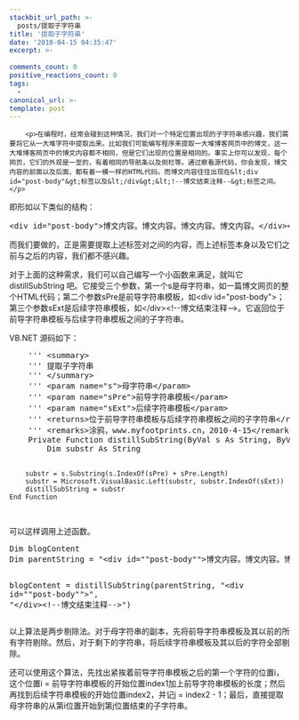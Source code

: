 ```yaml
---
stackbit_url_path: >-
  posts/提取子字符串
title: '提取子字符串'
date: '2010-04-15 04:35:47'
excerpt: >-
  
comments_count: 0
positive_reactions_count: 0
tags: 
  - 
canonical_url: >-
template: post
---
```


        <p>在编程时，经常会碰到这种情况，我们对一个特定位置出现的子字符串感兴趣，我们需要将它从一大堆字符中提取出来。比如我们可能编写程序来提取一大堆博客网页中的博文，这一大堆博客网页中的博文内容都不相同，但是它们出现的位置是相同的。事实上你可以发现，每个网页，它们的外观是一至的，有着相同的导航条以及侧栏等。通过察看源代码，你会发现，博文内容的前面以及后面，都有着一模一样的HTML代码。而博文内容往往出现在&lt;div id="post-body"&gt;标签以及&lt;/div&gt;&lt;!--博文结束注释--&gt;标签之间。</p>
<p>即形如以下类似的结构：</p>
<pre class="brush: html">&lt;div id="post-body"&gt;博文内容。博文内容。博文内容。博文内容。&lt;/div&gt;&lt;!--博文结束注释--&gt;</pre>
<p>而我们要做的，正是需要提取上述标签对之间的内容，而上述标签本身以及它们之前与之后的内容，我们都不感兴趣。</p>
<p>对于上面的这种需求，我们可以自己编写一个小函数来满足，就叫它 distillSubString 吧。它接受三个参数，第一个s是母字符串，如一篇博文网页的整个HTML代码；第二个参数sPre是前导字符串模板，如&lt;div id="post-body"&gt;；第三个参数sExt是后续字符串模板，如&lt;/div&gt;&lt;!--博文结束注释--&gt;。它返回位于前导字符串模板与后续字符串模板之间的子字符串。</p>
<p>VB.NET 源码如下：</p>
<pre class="brush: vb">    ''' &lt;summary&gt;
    ''' 提取子字符串
    ''' &lt;/summary&gt;
    ''' &lt;param name="s"&gt;母字符串&lt;/param&gt;
    ''' &lt;param name="sPre"&gt;前导字符串模板&lt;/param&gt;
    ''' &lt;param name="sExt"&gt;后续字符串模板&lt;/param&gt;
    ''' &lt;returns&gt;位于前导字符串模板与后续字符串模板之间的子字符串&lt;/returns&gt;
    ''' &lt;remarks&gt;涂鸦，www.myfootprints.cn，2010-4-15&lt;/remarks&gt;
    Private Function distillSubString(ByVal s As String, ByVal sPre As String, ByVal sExt As String) As String
        Dim substr As String

        substr = s.Substring(s.IndexOf(sPre) + sPre.Length)
        substr = Microsoft.VisualBasic.Left(substr, substr.IndexOf(sExt))
        distillSubString = substr
    End Function
</pre>
<p>可以这样调用上述函数。</p>
<pre class="brush: vb">Dim blogContent
Dim parentString = "&lt;div id=""post-body""&gt;博文内容。博文内容。博文内容。博文内容。&lt;/div&gt;&lt;!--博文结束注释--&gt;"

blogContent = distillSubString(parentString, "&lt;div id=""post-body""&gt;", "&lt;/div&gt;&lt;!--博文结束注释--&gt;")</pre>
<p>以上算法是两步剔除法。对于母字符串的副本，先将前导字符串模板及其以前的所有字符剔除。然后，对于剩下的字符串，将后续字符串模板及其以后的字符全部剔除。</p>
<p>还可以使用这个算法，先找出紧挨着前导字符串模板之后的第一个字符的位置i，这个位置i = 前导字符串模板的开始位置index1加上前导字符串模板的长度；然后再找到后续字符串模板的开始位置index2，并记j = index2 - 1；最后，直接提取母字符串的从第i位置开始到第j位置结束的子字符串。</p>
      